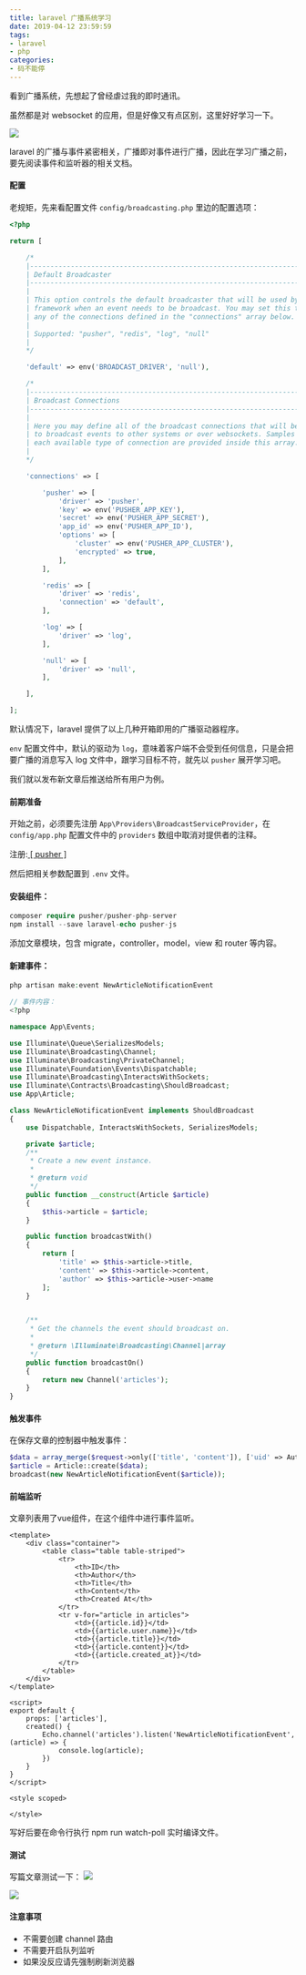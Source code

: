 ```yaml
---
title: laravel 广播系统学习
date: 2019-04-12 23:59:59
tags: 
- laravel
- php
categories: 
- 码不能停
---
```


看到广播系统，先想起了曾经虐过我的即时通讯。

虽然都是对 websocket 的应用，但是好像又有点区别，这里好好学习一下。

![](/images/laravel.jpg)
<!-- more -->

laravel 的广播与事件紧密相关，广播即对事件进行广播，因此在学习广播之前，要先阅读事件和监听器的相关文档。


#### 配置
老规矩，先来看配置文件 `config/broadcasting.php` 里边的配置选项：

```php
<?php

return [

    /*
    |--------------------------------------------------------------------------
    | Default Broadcaster
    |--------------------------------------------------------------------------
    |
    | This option controls the default broadcaster that will be used by the
    | framework when an event needs to be broadcast. You may set this to
    | any of the connections defined in the "connections" array below.
    |
    | Supported: "pusher", "redis", "log", "null"
    |
    */

    'default' => env('BROADCAST_DRIVER', 'null'),

    /*
    |--------------------------------------------------------------------------
    | Broadcast Connections
    |--------------------------------------------------------------------------
    |
    | Here you may define all of the broadcast connections that will be used
    | to broadcast events to other systems or over websockets. Samples of
    | each available type of connection are provided inside this array.
    |
    */

    'connections' => [

        'pusher' => [
            'driver' => 'pusher',
            'key' => env('PUSHER_APP_KEY'),
            'secret' => env('PUSHER_APP_SECRET'),
            'app_id' => env('PUSHER_APP_ID'),
            'options' => [
                'cluster' => env('PUSHER_APP_CLUSTER'),
                'encrypted' => true,
            ],
        ],

        'redis' => [
            'driver' => 'redis',
            'connection' => 'default',
        ],

        'log' => [
            'driver' => 'log',
        ],

        'null' => [
            'driver' => 'null',
        ],

    ],

];

```

默认情况下，laravel 提供了以上几种开箱即用的广播驱动器程序。

`env` 配置文件中，默认的驱动为 `log`，意味着客户端不会受到任何信息，只是会把要广播的消息写入 log 文件中，跟学习目标不符，就先以 `pusher` 展开学习吧。

我们就以发布新文章后推送给所有用户为例。

#### 前期准备
开始之前，必须要先注册 `App\Providers\BroadcastServiceProvider`，在 `config/app.php` 配置文件中的 `providers` 数组中取消对提供者的注释。

注册:[ [ pusher ] ](https://dashboard.pusher.com)

然后把相关参数配置到 `.env` 文件。

#### 安装组件：
```php
composer require pusher/pusher-php-server
npm install --save laravel-echo pusher-js
```

添加文章模块，包含 migrate，controller，model，view 和 router 等内容。


#### 新建事件：
```php
php artisan make:event NewArticleNotificationEvent

// 事件内容：
<?php

namespace App\Events;

use Illuminate\Queue\SerializesModels;
use Illuminate\Broadcasting\Channel;
use Illuminate\Broadcasting\PrivateChannel;
use Illuminate\Foundation\Events\Dispatchable;
use Illuminate\Broadcasting\InteractsWithSockets;
use Illuminate\Contracts\Broadcasting\ShouldBroadcast;
use App\Article;

class NewArticleNotificationEvent implements ShouldBroadcast
{
    use Dispatchable, InteractsWithSockets, SerializesModels;

    private $article;
    /**
     * Create a new event instance.
     *
     * @return void
     */
    public function __construct(Article $article)
    {
        $this->article = $article;
    }

    public function broadcastWith()
    {
        return [
            'title' => $this->article->title,
            'content' => $this->article->content,
            'author' => $this->article->user->name
        ];
    }


    /**
     * Get the channels the event should broadcast on.
     *
     * @return \Illuminate\Broadcasting\Channel|array
     */
    public function broadcastOn()
    {
        return new Channel('articles');
    }
}

```

#### 触发事件
在保存文章的控制器中触发事件：
```php
$data = array_merge($request->only(['title', 'content']), ['uid' => Auth::id()]);
$article = Article::create($data);
broadcast(new NewArticleNotificationEvent($article));
```

#### 前端监听

文章列表用了vue组件，在这个组件中进行事件监听。
```vue
<template>
    <div class="container">
        <table class="table table-striped">
            <tr>
                <th>ID</th>
                <th>Author</th>
                <th>Title</th>
                <th>Content</th>
                <th>Created At</th>
            </tr>
            <tr v-for="article in articles">
                <td>{{article.id}}</td>
                <td>{{article.user.name}}</td>
                <td>{{article.title}}</td>
                <td>{{article.content}}</td>
                <td>{{article.created_at}}</td>
            </tr>
        </table>
    </div>
</template>

<script>
export default {
    props: ['articles'],
    created() {
        Echo.channel('articles').listen('NewArticleNotificationEvent', (article) => {
            console.log(article);
        })
    }
}
</script>

<style scoped>

</style>
```

写好后要在命令行执行 npm run watch-poll 实时编译文件。

#### 测试
写篇文章测试一下：
![](new.png)

![](mes.png)

#### 注意事项
* 不需要创建 channel 路由
* 不需要开启队列监听
* 如果没反应请先强制刷新浏览器
